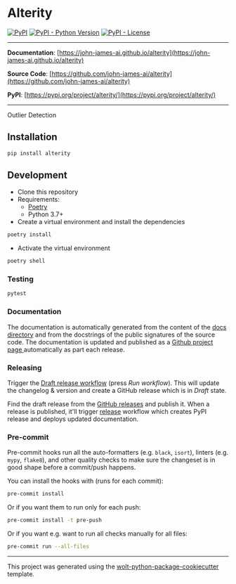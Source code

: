# Alterity

[![PyPI](https://img.shields.io/pypi/v/alterity?style=flat-square)](https://pypi.python.org/pypi/alterity/)
[![PyPI - Python Version](https://img.shields.io/pypi/pyversions/alterity?style=flat-square)](https://pypi.python.org/pypi/alterity/)
[![PyPI - License](https://img.shields.io/pypi/l/alterity?style=flat-square)](https://pypi.python.org/pypi/alterity/)


---

**Documentation**: [https://john-james-ai.github.io/alterity](https://john-james-ai.github.io/alterity)

**Source Code**: [https://github.com/john-james-ai/alterity](https://github.com/john-james-ai/alterity)

**PyPI**: [https://pypi.org/project/alterity/](https://pypi.org/project/alterity/)

---

Outlier Detection

## Installation

```sh
pip install alterity
```

## Development

* Clone this repository
* Requirements:
  * [Poetry](https://python-poetry.org/)
  * Python 3.7+
* Create a virtual environment and install the dependencies

```sh
poetry install
```

* Activate the virtual environment

```sh
poetry shell
```

### Testing

```sh
pytest
```

### Documentation

The documentation is automatically generated from the content of the [docs directory](./docs) and from the docstrings
 of the public signatures of the source code. The documentation is updated and published as a [Github project page
 ](https://pages.github.com/) automatically as part each release.

### Releasing

Trigger the [Draft release workflow](https://github.com/john-james-ai/alterity/actions/workflows/draft_release.yml)
(press _Run workflow_). This will update the changelog & version and create a GitHub release which is in _Draft_ state.

Find the draft release from the
[GitHub releases](https://github.com/john-james-ai/alterity/releases) and publish it. When
 a release is published, it'll trigger [release](https://github.com/john-james-ai/alterity/blob/master/.github/workflows/release.yml) workflow which creates PyPI
 release and deploys updated documentation.

### Pre-commit

Pre-commit hooks run all the auto-formatters (e.g. `black`, `isort`), linters (e.g. `mypy`, `flake8`), and other quality
 checks to make sure the changeset is in good shape before a commit/push happens.

You can install the hooks with (runs for each commit):

```sh
pre-commit install
```

Or if you want them to run only for each push:

```sh
pre-commit install -t pre-push
```

Or if you want e.g. want to run all checks manually for all files:

```sh
pre-commit run --all-files
```

---

This project was generated using the [wolt-python-package-cookiecutter](https://github.com/woltapp/wolt-python-package-cookiecutter) template.
